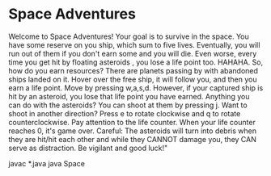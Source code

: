# Space Adventures
Welcome to Space Adventures! Your goal is to survive in the space. You have some reserve on you ship, which sum to five lives. Eventually, you will run out of them if you don't earn some and you will die. Even worse, every time you get hit by floating asteroids , you lose a life point too. HAHAHA. So, how do you earn resources? There are planets passing by with abandoned ships landed on it. Hover over the free ship, it will follow you, and then you earn a life point. Move by pressing w,a,s,d. However, if your captured ship is hit by an asteroid, you lose that life point you have earned. Anything you can do with the asteroids? You can shoot at them by pressing j. Want to shoot in another direction? Press e to rotate clockwise and q to rotate counterclockwise. Pay attention to the life counter. When your life counter reaches 0, it's game over. Careful: The asteroids will turn into debris when they are hit/hit each other and while they CANNOT damage you, they CAN serve as distraction. Be vigilant and good luck!"

javac *.java
java Space
